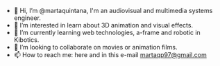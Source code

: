 - 👋 Hi, I’m @martaquintana, I'm an audiovisual and multimedia systems engineer.
- 👀 I’m interested in learn about 3D animation and visual effects.
- 🌱 I’m currently learning web technologies, a-frame and robotic in Kibotics.
- 💞️ I’m looking to collaborate on movies or animation films.
- 📫 How to reach me: here and in this e-mail martaqp97@gmail.com

<!---
martaquintana/martaquintana is a ✨ special ✨ repository because its `README.md` (this file) appears on your GitHub profile.
You can click the Preview link to take a look at your changes.
--->
